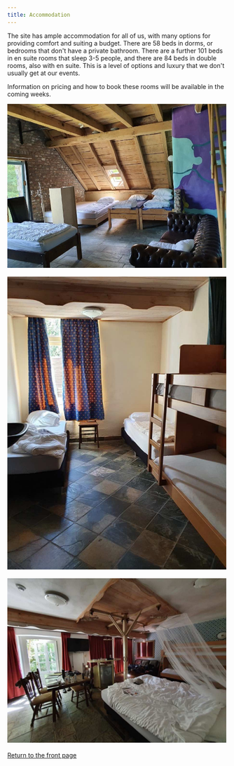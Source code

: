 ```yaml
---
title: Accommodation
---
```


The site has ample accommodation for all of us, with many options for providing comfort and suiting a budget. There are 58 beds in dorms, or bedrooms that don't have a private bathroom. There are a further 101 beds in en suite rooms that sleep 3-5 people, and there are 84 beds in double rooms, also with en suite. This is a level of options and luxury that we don't usually get at our events.

Information on pricing and how to book these rooms will be available in the coming weeks.

<div class="text-center">
  <img src="./bedroom1.jpg" width="500" class="rounded" alt="A dorm room with multiple beds and a couch">
</div>

<br />

<div class="text-center">
  <img src="./bedroom2.jpg" width="500" class="rounded" alt="A dorm room with a bunk bed and single beds">
</div>

<br />

<div class="text-center">
  <img src="./bedroom3.jpg" width="500" class="rounded" alt="A luxury room with double bed, table and chairs">
</div>

<br />

<div class="text-center">
  <a href="/" class="btn btn-primary">Return to the front page</a>
</div>
